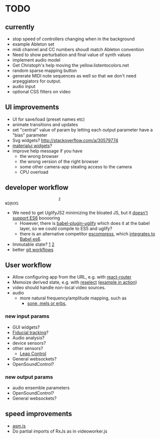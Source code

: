 # TODO

## currently

* stop speed of controllers changing when in the background
* example Ableton set
* midi channel and CC numbers shoudl match Ableton convention
* Need to show perturbation and final value of synth values
* implement audio model
* Get Christoph's help moving the yellow.listentocolors.net
* random sparse mapping button
* generate MIDI note sequences as well so that
  we don't need arpeggiators for output.
* audio input
* optional CSS filters on video

## UI improvements

* UI for save/load (preset names etc)
* animate transitions and updates
* set "central" value of param by letting each output parameter have a
  "bias" parameter
* Svg widgets? http://stackoverflow.com/a/30579774
* [materialui widgets](http://www.material-ui.com/#/components/slider)?
* improve help message if you have
  * the wrong browser
  * the wrong version of the right browser
  * some other camera-app stealing access to the camera
  * CPU overload

## developer workflow
                            2                                                           W2@VXS            
* We need to get UglifyJS2 minimizing the bloated JS, but it [doesn't support ES6](https://github.com/mishoo/UglifyJS2/issues/448) booooring
  * However, there is [babel-plugin-uglify](https://www.npmjs.com/package/babel-plugin-uglify) which does it at the babel layer, so we could compile to ES5 and uglify?
  * there is an alternative competitor [escompress](https://github.com/escompress/escompress), which [integrates to Babel es6](https://github.com/escompress/babel-preset-escompress).
* Immutable state? [1](https://facebook.github.io/react/docs/advanced-performance.html) [2](https://blog.risingstack.com/the-react-js-way-flux-architecture-with-immutable-js/)
* better [git workflows](http://www.toptal.com/git/git-workflows-for-pros-a-good-git-guide)

## User workflow

* Allow configuring app from the URL, e.g. with [react-router](https://github.com/reactjs/react-router)
* Memoize derived state, e.g. with [reselect](https://github.com/reactjs/reselect) ([example in action](http://redux.js.org/docs/recipes/ComputingDerivedData.html))
* video should handle non-local video sources.
* audio
  * more natural frequency/amplitude mapping, such as
    * [sone, mels or erbs](http://www.icad.org/Proceedings/2006/FergusonCabrera2006.pdf),

### new input params

* GUI widgets?
* [Fiducial tracking](https://github.com/mkalten/reacTIVision/tree/master/ext/libfidtrack)?
* Audio analysis?
* device sensors?
* other sensors?
  * [Leap Control](https://developer.leapmotion.com/getting-started/javascript)
* General websockets?
* OpenSoundControl?

### new output params

* audio ensemble parameters
* OpenSoundControl?
* General websockets?

## speed improvements

* [asm.js](http://www.slideshare.net/fitc_slideshare/leveraging-asmjsclientside)
* Do partial imports of RxJs as in videoworker.js
